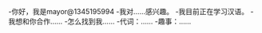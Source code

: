 -你好，我是mayor@1345195994
-我对……感兴趣。
-我目前正在学习汉语。
-我想和你合作……
-怎么找到我……
-代词：……
-趣事：……

<!---
1345195994/1345195994是一个特殊的存储库，因为它的'README. Mdbioms（这个文件）出现在您的GitHub配置文件中。
您可以单击预览链接查看更改。
--->
